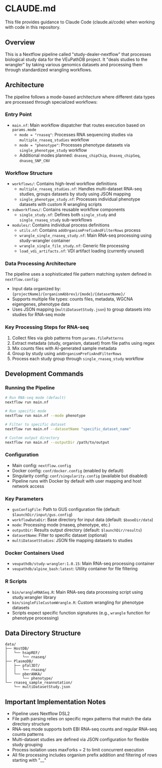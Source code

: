 # CLAUDE.md

This file provides guidance to Claude Code (claude.ai/code) when working with code in this repository.

## Overview

This is a Nextflow pipeline called "study-dealer-nextflow" that processes biological study data for the VEuPathDB project. It "deals studies to the wrangler" by taking various genomics datasets and processing them through standardized wrangling workflows.

## Architecture

The pipeline follows a mode-based architecture where different data types are processed through specialized workflows:

### Entry Point
- `main.nf`: Main workflow dispatcher that routes execution based on `params.mode`
  - `mode = "rnaseq"`: Processes RNA sequencing studies via `multiple_rnaseq_studies` workflow
  - `mode = "phenotype"`: Processes phenotype datasets via `single_phenotype_study` workflow
  - Additional modes planned: `dnaseq_chipChip`, `dnaseq_chipSeq`, `dnaseq_SNP_CNV`

### Workflow Structure
- `workflows/`: Contains high-level workflow definitions
  - `multiple_rnaseq_studies.nf`: Handles multi-dataset RNA-seq studies, groups datasets by study using JSON mapping
  - `single_phenotype_study.nf`: Processes individual phenotype datasets with custom R wrangling scripts
- `subworkflows/`: Contains reusable workflow components
  - `single_study.nf`: Defines both `single_study` and `single_rnaseq_study` sub-workflows
- `modules/`: Contains individual process definitions
  - `utils.nf`: Contains `addOrganismPrefixAndFilterRows` process
  - `wrangle_single_rnaseq_study.nf`: Main RNA-seq processing using study-wrangler container
  - `wrangle_single_file_study.nf`: Generic file processing
  - `load_vdi_artifacts.nf`: VDI artifact loading (currently unused)

### Data Processing Architecture

The pipeline uses a sophisticated file pattern matching system defined in `nextflow.config`:
- Input data organized by: `{projectName}/{organismAbbrev}/{mode}/{datasetName}/`
- Supports multiple file types: counts files, metadata, WGCNA eigengenes, phenotype data
- Uses JSON mapping (`multiDatasetStudy.json`) to group datasets into studies for RNA-seq mode

### Key Processing Steps for RNA-seq
1. Collect files via glob patterns from `params.filePatterns`
2. Extract metadata (study, organism, dataset) from file paths using regex
3. Mix counts files with AI-generated sample metadata
4. Group by study using `addOrganismPrefixAndFilterRows`
5. Process each study group through `single_rnaseq_study` workflow

## Development Commands

### Running the Pipeline
```bash
# Run RNA-seq mode (default)
nextflow run main.nf

# Run specific mode
nextflow run main.nf --mode phenotype

# Filter to specific dataset
nextflow run main.nf --datasetName "specific_dataset_name"

# Custom output directory
nextflow run main.nf --outputDir /path/to/output
```

### Configuration
- Main config: `nextflow.config`
- Docker config: `conf/docker.config` (enabled by default)
- Singularity config: `conf/singularity.config` (available but disabled)
- Pipeline runs with Docker by default with user mapping and host network access

### Key Parameters
- `gusConfigFile`: Path to GUS configuration file (default: `$launchDir/input/gus.config`)
- `workflowDataDir`: Base directory for input data (default: `$baseDir/data`)
- `mode`: Processing mode (rnaseq, phenotype, etc.)
- `outputDir`: Results output directory (default: `$launchDir/results`)
- `datasetName`: Filter to specific dataset (optional)
- `multiDatasetStudies`: JSON file mapping datasets to studies

### Docker Containers Used
- `veupathdb/study-wrangler:1.0.15`: Main RNA-seq processing container
- `veupathdb/alpine_bash:latest`: Utility container for file filtering

### R Scripts
- `bin/wrangleRNASeq.R`: Main RNA-seq data processing script using study.wrangler library
- `bin/singleFileCustomWrangle.R`: Custom wrangling for phenotype datasets
- Scripts expect specific function signatures (e.g., `wrangle` function for phenotype processing)

## Data Directory Structure

```
data/
├── HostDB/
│   └── hsapREF/
│       └── rnaseq/
├── PlasmoDB/
│   ├── pfal3D7/
│   │   └── rnaseq/
│   └── pberANKA/
│       └── phenotype/
└── rnaseq_sample_reannotation/
    └── multiDatasetStudy.json
```

## Important Implementation Notes

- Pipeline uses Nextflow DSL2
- File path parsing relies on specific regex patterns that match the data directory structure
- RNA-seq mode supports both EBI RNA-seq counts and regular RNA-seq counts patterns
- Multi-dataset studies are defined via JSON configuration for flexible study grouping
- Process isolation uses maxForks = 2 to limit concurrent execution
- All file processing includes organism prefix addition and filtering of rows starting with "__"